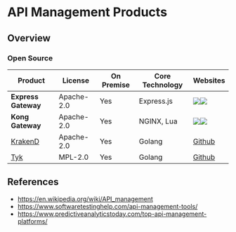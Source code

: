 # API Management Products

## Overview
### Open Source
| Product | License | On Premise | Core Technology | Websites |
|----|----|----|----|----|
| **Express Gateway** | Apache-2.0 | Yes | Express.js | [![](https://www.express-gateway.io/favicon.ico)](https://www.express-gateway.io/)[![](https://github.com/favicon.ico)](https://github.com/ExpressGateway/express-gateway) |
| **Kong Gateway** | Apache-2.0 | Yes | NGINX, Lua | [![](https://2tjosk2rxzc21medji3nfn1g-wpengine.netdna-ssl.com/wp-content/themes/konghq/assets/img/favicon.ico)](https://konghq.com/kong/)[![](https://github.com/favicon.ico)](https://github.com/kong/kong) |
| [KrakenD](https://www.krakend.io/) | Apache-2.0 | Yes | Golang | [Github](https://github.com/devopsfaith/krakend) |
| [Tyk](https://github.com/TykTechnologies/tyk) | MPL-2.0 | Yes | Golang | [Github](https://github.com/TykTechnologies/tyk) |

## References
- https://en.wikipedia.org/wiki/API_management
- https://www.softwaretestinghelp.com/api-management-tools/
- https://www.predictiveanalyticstoday.com/top-api-management-platforms/
